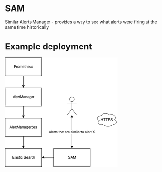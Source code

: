 # SAM
Similar Alerts Manager - provides a way to see what alerts were firing at the same time historically

# Example deployment
![architecture](https://github.com/GiedriusS/SAM/raw/master/SAM.png "SAM architecture")